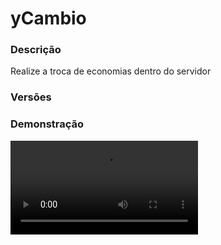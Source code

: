 # yCambio
<secondary-label ref="utility"/>

### Descrição
Realize a troca de economias dentro do servidor

### Versões
<secondary-label ref="1.8"/>
<secondary-label ref="1.9"/>
<secondary-label ref="1.10"/>
<secondary-label ref="1.11"/>
<secondary-label ref="1.12"/>
<secondary-label ref="1.13"/>
<secondary-label ref="1.14"/>
<secondary-label ref="1.15"/>
<secondary-label ref="1.16"/>
<secondary-label ref="1.17"/>
<secondary-label ref="1.18"/>
<secondary-label ref="1.19"/>
<secondary-label ref="1.20"/>

### Demonstração
<video src="//www.youtube.com/watch?v=t4Hp1jXtXog"/>


<chapter title="Comandos" id="commands" collapsible="true">
<code-block lang="plain text">/cambio - Abre o menu de câmbio
/cambio setnpc - Seta o NPC
/cambio delnpc - Deleta o NPC
/cambio reload - Recarrega as configurações</code-block>
</chapter>

<chapter title="Permissões" id="permissions" collapsible="true">
<code-block lang="plain text">ycambio.use - Permissão para o /cambio
ycambio.setnpc - Permissão para o /cambio setnpc
ycambio.delnpc - Permissão para o /cambio delnpc
ycambio.admin.reload - Permissão para o /cambio reload</code-block>
</chapter>



## Erros comuns
<primary-label ref="errors"/>

Antes de configurar o plugin, revise os pontos listados aqui para evitar problemas frequentes durante a configuração.

<seealso style="cards">
    <category ref="wrs">
        <a href="yplugins.md"></a>        <a href="https://ystoreplugins.com.br/plugins/detalhes/111-yCambio">Site do plugin yCambio</a>
    </category>
</seealso>